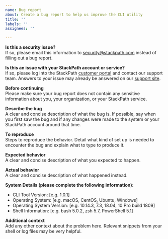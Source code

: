 ```yaml
---
name: Bug report
about: Create a bug report to help us improve the CLI utility
title: ''
labels: ''
assignees: ''

---
```


**Is this a security issue?**  
If so, please email this information to [security@stackpath.com](mailto:security@stackpath.com) 
instead of filling out a bug report. 

**Is this an issue with your StackPath account or service?**  
If so, please log into the StackPath [customer portal](https://control.stackpath.com/) 
and contact our support team. Answers to your issue may already be answered on 
our [support site](https://support.stackpath.com/). 

**Before continuing**  
Please make sure your bug report does not contain any sensitive information 
about you, your organization, or your StackPath service.

**Describe the bug**  
A clear and concise description of what the bug is. If possible, say when you 
first saw the bug and if any changes were made to the system or your StackPath 
account around that time.

**To reproduce**  
Steps to reproduce the behavior. Detail what kind of set up is needed to 
encounter the bug and explain what to type to produce it. 

**Expected behavior**  
A clear and concise description of what you expected to happen.

**Actual behavior**  
A clear and concise description of what happened instead.

**System Details (please complete the following information):**
 * CLI Tool Version: [e.g. 1.0.1]
 * Operating System: [e.g. macOS, CentOS, Ubuntu, Windows]
 * Operating System Version: [e.g. 10.14.3, 7.3, 18.04, 10 Pro build 1809]
 * Shell Information: [e.g. bash 5.0.2, zsh 5.7, PowerShell 5.1]

**Additional context**  
Add any other context about the problem here. Relevant snippets from your shell 
or log files may be very helpful.
